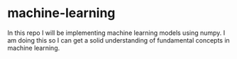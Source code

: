 # machine-learning
In this repo I will be implementing machine learning models using numpy.  I am doing this so I can get a solid understanding of fundamental concepts in machine learning.
